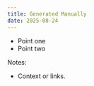 ```yaml
---
title: Generated Manually
date: 2025-08-24
---
```


- Point one
- Point two

Notes:
- Context or links.
